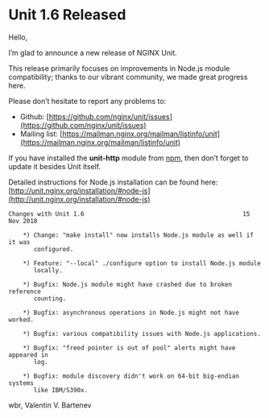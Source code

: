 # Unit 1.6 Released

Hello,

I’m glad to announce a new release of NGINX Unit.

This release primarily focuses on improvements in Node.js module compatibility;
thanks to our vibrant community, we made great progress here.

Please don’t hesitate to report any problems to:

- Github: [https://github.com/nginx/unit/issues](https://github.com/nginx/unit/issues)
- Mailing list: [https://mailman.nginx.org/mailman/listinfo/unit](https://mailman.nginx.org/mailman/listinfo/unit)

If you have installed the **unit-http** module from [npm](https://www.npmjs.com), then don’t forget to update it besides Unit itself.

Detailed instructions for Node.js installation can be found here:
[http://unit.nginx.org/installation/#node-js](http://unit.nginx.org/installation/#node-js)

```none
Changes with Unit 1.6                                            15 Nov 2018

    *) Change: "make install" now installs Node.js module as well if it was
       configured.

    *) Feature: "--local" ./configure option to install Node.js module
       locally.

    *) Bugfix: Node.js module might have crashed due to broken reference
       counting.

    *) Bugfix: asynchronous operations in Node.js might not have worked.

    *) Bugfix: various compatibility issues with Node.js applications.

    *) Bugfix: "freed pointer is out of pool" alerts might have appeared in
       log.

    *) Bugfix: module discovery didn't work on 64-bit big-endian systems
       like IBM/S390x.
```

wbr, Valentin V. Bartenev
